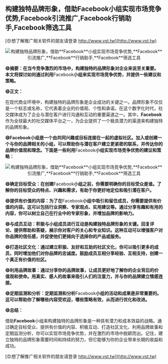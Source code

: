 ## **构建独特品牌形象，借助**Facebook**小组实现市场竞争优势,**Facebook**引流推广,**Facebook**行销助手,**Facebook**筛选工具**

[😍想了解推广相关软件的朋友请登录 http://www.vst.tw](http://www.vst.tw)

 <center><img src="https://vst.tw/MP4/tuiguang/png/8.png" alt="构建独特品牌形象，借助**Facebook**小组实现市场竞争优势,**Facebook**引流推广,**Facebook**行销助手,**Facebook**筛选工具"></center>

**😄摘要：在当今竞争激烈的市场中，构建独特的品牌形象对企业来说至关重要。本文将探讨如何通过利用**Facebook**小组来实现市场竞争优势，并提供一些建议和策略。**

**😄正文：**

在现代商业环境中，构建独特的品牌形象是企业成功的关键之一。品牌形象不仅仅是一个标志或名称，它代表着企业的价值观、个性和承诺。在这个数字化时代，社交媒体成为了企业与潜在客户进行沟通和互动的重要渠道之一。其中，**Facebook**作为全球最大的社交媒体平台之一，为企业提供了一个极具潜力的渠道来构建独特的品牌形象。

**😄**Facebook**小组是一个由共同兴趣或目标连接在一起的虚拟社区。加入或创建一个与你的品牌相关的小组，可以帮助你与潜在客户建立更紧密的联系，并传达你的品牌价值观和理念。下面是一些利用**Facebook**小组实现市场竞争优势的建议和策略：**

 <center><img src="https://vst.tw/MP4/tuiguang/png/2.png" alt="构建独特品牌形象，借助**Facebook**小组实现市场竞争优势,**Facebook**引流推广,**Facebook**行销助手,**Facebook**筛选工具"></center>

**😄确定目标受众：在创建**Facebook**小组之前，你需要明确你的目标受众是谁。了解你的目标受众的特点、兴趣和需求，有助于你更好地定位和吸引潜在客户。**

**😄提供有价值的内容：为了在**Facebook**小组中吸引和留住成员，你需要提供有价值的内容。这可以包括行业洞察、专家观点、实用建议等。通过分享有趣和有用的内容，你可以树立自己在行业中的专家形象，并增加品牌的影响力。**

**😄与成员互动：积极与小组成员进行互动是构建独特品牌形象的关键。回复评论、提供帮助和答疑，展示你对客户的关心和专业知识。这种互动可以增强客户对你品牌的信任感，并促使他们更倾向于选择你的产品或服务。**

**😄打造社区文化：通过建立积极、友好和互助的社区文化，你可以吸引更多的成员，同时增加他们对你品牌的忠诚度。鼓励成员互相分享经验、互相支持，创建一个真正有价值的社区。**

**😄利用品牌故事：通过分享你的品牌故事，让成员更好地了解你的企业背后的价值观和使命。用真实、感人的故事来吸引人们的注意力，并与你的品牌建立情感连接。**

**😄定期监测和分析：定期监测和分析**Facebook**小组的活动和成果是非常重要的。这可以帮助你了解哪些内容受欢迎，哪些策略有效，从而进行优化和改进。**

**😄总结：**

借助**Facebook**小组来构建独特的品牌形象是一种具有潜力和成本效益的战略。通过确定目标受众、提供有价值的内容、积极互动、打造社区文化、利用品牌故事和定期监测分析，你可以实现市场竞争优势，并在激烈的市场中脱颖而出。记住，建立独特的品牌形象需要时间和持续的努力，但它能够为你的企业带来长期的收益和成功。

[😍想了解推广相关软件的朋友请登录 http://www.vst.tw](http://www.vst.tw)



